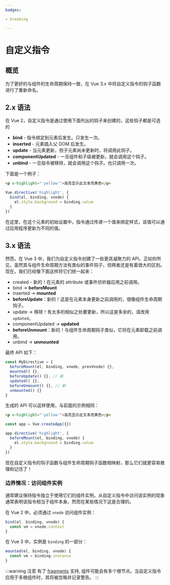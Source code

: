 ```yaml
---
badges:

- breaking

---
```


# 自定义指令 <MigrationBadges :badges="$frontmatter.badges" />

## 概览

为了更好的与组件的生命周期保持一致，在 Vue 3.x 中将自定义指令的钩子函数进行了重新命名。
## 2.x 语法

在 Vue 2，自定义指令是通过使用下面列出的钩子来创建的，这些钩子都是可选的

- **bind** - 指令绑定到元素后发生。只发生一次。
- **inserted** - 元素插入父 DOM 后发生。
- **update** - 当元素更新，但子元素尚未更新时，将调用此钩子。
- **componentUpdated** - 一旦组件和子级被更新，就会调用这个钩子。
- **unbind** - 一旦指令被移除，就会调用这个钩子。也只调用一次。

下面是一个例子：

```html
<p v-highlight="'yellow'">高亮显示此文本亮黄色</p>
```

```js
Vue.directive('highlight', {
  bind(el, binding, vnode) {
    el.style.background = binding.value
  }
})
```

在这里，在这个元素的初始设置中，指令通过传递一个值来绑定样式，该值可以通过应用程序更新为不同的值。

## 3.x 语法

然而，在 Vue 3 中，我们为自定义指令创建了一些更具凝聚力的 API。正如你所见，虽然其与组件生命周期方法有类似的事件钩子，但两者还是有着很大的区别。现在，我们已经像下面这样将它们统一起来：

- created - 新的！在元素的 attribute 或事件侦听器应用之前调用。
- bind → **beforeMount**
- inserted → **mounted**
- **beforeUpdate**：新的！这是在元素本身更新之前调用的，很像组件生命周期钩子。
- update → 移除！有太多的相似之处要更新，所以这是多余的，请改用 `updated`。
- componentUpdated → **updated**
- **beforeUnmount**：新的！与组件生命周期钩子类似，它将在元素卸载之前调用。
- unbind -> **unmounted**

最终 API 如下：

```js
const MyDirective = {
  beforeMount(el, binding, vnode, prevVnode) {},
  mounted() {},
  beforeUpdate() {}, // 新
  updated() {},
  beforeUnmount() {}, // 新
  unmounted() {}
}
```

生成的 API 可以这样使用，与前面的示例相同：

```html
<p v-highlight="'yellow'">高亮显示此文本亮黄色</p>
```

```js
const app = Vue.createApp({})

app.directive('highlight', {
  beforeMount(el, binding, vnode) {
    el.style.background = binding.value
  }
})
```

现在自定义指令的钩子函数与组件生命周期钩子函数相映射，那么它们就更容易推理和记住了！

### 边界情况：访问组件实例

通常建议保持指令独立于使用它们的组件实例。从自定义指令中访问该实例的现象通常表明该指令相当于组件本身。然而在某些情况下这是合理的。

在 Vue 2 中，必须通过 `vnode` 访问组件实例：

```javascript
bind(el, binding, vnode) {
  const vm = vnode.context
}
```

在 Vue 3 中，实例是 `binding` 的一部分：

```javascript
mounted(el, binding, vnode) {
  const vm = binding.instance
}
```

:::warning 注意
有了 [fragments](/guide/migration/fragments.html#概览) 支持, 组件可能会有多个根节点。当自定义指令应用于多根组件时，其将被忽略并记录警告。 
:::
